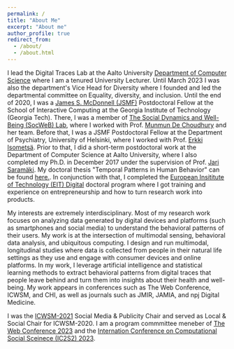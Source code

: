 ```yaml
---
permalink: /
title: "About Me"
excerpt: "About me"
author_profile: true
redirect_from: 
  - /about/
  - /about.html
---
```


I lead the Digital Traces Lab at the Aalto University [Department of Computer Science](https://www.aalto.fi/en/department-of-computer-science) where I am a tenured University Lecturer. Until March 2023 I was also the department's Vice Head for Diversity where I founded and led the departmental committee on Equality, diversity, and inclusion. Until the end of 2020, I was a [James S. McDonnell (JSMF)](https://www.jsmf.org/) Postdoctoral Fellow at the School of Interactive Computing at the Georgia Institute of Technology (Georgia Tech). There, I was a member of [The Social Dynamics and Well-Being (SocWeB) Lab](http://socweb.cc.gatech.edu/), where I worked with Prof. [Munmun De Choudhury](http://www.munmund.net/) and her team. Before that, I was a JSMF Postdoctoral Fellow at the Department of Psychiatry, University of Helsinki, where I worked with Prof. [Erkki Isometsä](https://researchportal.helsinki.fi/en/persons/erkki-isomets%C3%A4). Prior to that, I did a short-term postdoctoral work at the Department of Computer Science at Aalto University, where I also completed my Ph.D. in December 2017 under the supervision of Prof. [Jari Saramäki](https://jarisaramaki.fi/). My doctoral thesis "Temporal Patterns in Human Behavior" can be found [here.](https://aaltodoc.aalto.fi/bitstream/handle/123456789/28892/isbn9789526077246.pdf?sequence=1&isAllowed=y). In conjunction with that, I completed the [European Insititute of Technology (EIT) Digital](https://www.eitdigital.eu/) doctoral program where I got training and experience on entrepreneurship and how to turn research work into products. 

My interests are extremely interdisciplinary. Most of my research work focuses on analyzing data generated by digital devices and platforms (such as smartphones and social media) to understand the behavioral patterns of their users. My work is at the intersection of multimodal sensing, behavioral data analysis, and ubiquitous computing. I design and run multimodal, longitudinal studies where data is collected from people in their natural life settings as they use and engage with consumer devices and online platforms. In my work, I leverage artificial intelligence and statistical learning methods to extract behavioral patterns from digital traces that people leave behind and turn them into insights about their health and well-being. My work appears in conferences such as The Web Conference, ICWSM, and CHI, as well as journals such as JMIR, JAMIA, and npj Digital Medicine. 

I was the [ICWSM-2021](https://icwsm.org/2021/index.html) Social Media & Publicity Chair and served as Local & Social Chair for ICWSM-2020. I am a program commmittee meneber of [The Web Conference 2023](https://www2023.thewebconf.org/) and the [Internation Conference on Computational Social Sceinece (IC2S2) 2023](https://www.ic2s2.org/).
